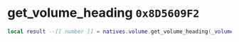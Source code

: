 # get_volume_heading `0x8D5609F2`

```lua
local result --[[ number ]] = natives.volume.get_volume_heading(_volume --[[ integer ]])
```
